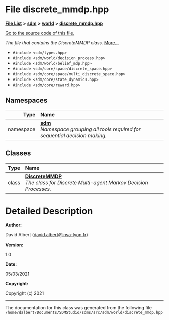 
<NavBar active_item_id="2"/>

# File discrete\_mmdp.hpp


[**File List**](files.md) **>** [**sdm**](dir_ae1b8d8c3d2627954ba53c22978558f0.md) **>** [**world**](dir_414fa79a2aeb4aba632c04a0d3a53fff.md) **>** [**discrete\_mmdp.hpp**](discrete__mmdp_8hpp.md)

[Go to the source code of this file.](discrete__mmdp_8hpp_source.md)

_The file that contains the DiscreteMMDP class._ [More...](#detailed-description)

* `#include <sdm/types.hpp>`
* `#include <sdm/world/decision_process.hpp>`
* `#include <sdm/world/belief_mdp.hpp>`
* `#include <sdm/core/space/discrete_space.hpp>`
* `#include <sdm/core/space/multi_discrete_space.hpp>`
* `#include <sdm/core/state_dynamics.hpp>`
* `#include <sdm/core/reward.hpp>`









## Namespaces

| Type | Name |
| ---: | :--- |
| namespace | [**sdm**](namespacesdm.md) <br>_Namespace grouping all tools required for sequential decision making._  |

## Classes

| Type | Name |
| ---: | :--- |
| class | [**DiscreteMMDP**](classsdm_1_1DiscreteMMDP.md) <br>_The class for Discrete Multi-agent Markov Decision Processes._  |













# Detailed Description




**Author:**

David Albert ([david.albert@insa-lyon.fr](mailto:david.albert@insa-lyon.fr)) 




**Version:**

1.0 




**Date:**

05/03/2021




**Copyright:**

Copyright (c) 2021 




    

------------------------------
The documentation for this class was generated from the following file `/home/dalbert/Documents/SDMStudio/sdms/src/sdm/world/discrete_mmdp.hpp`